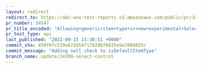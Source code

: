 ```yaml
---
layout: redirect
redirect_to: https://a8c-woo-test-reports.s3.amazonaws.com/public/pr/34547/api/index.html
pr_number: 34547
pr_title_encoded: "Allowing+generic+item+type+in+new+experimental+SelectControl"
pr_test_type: api
last_published: "2022-09-15 21:38:51 +0000"
commit_sha: 850f0fc539e67dd54717620bf6835e9a7886835c
commit_message: "Adding null check to isDefaultItemType"
branch_name: update/34399-select-control
---
```

